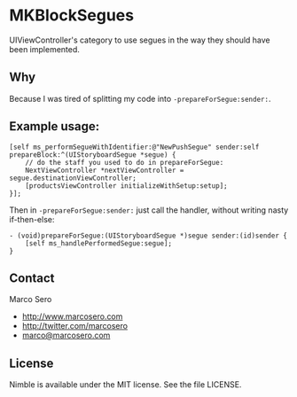 # MKBlockSegues

UIViewController's category to use segues in the way they should have been implemented.

## Why

Because I was tired of splitting my code into `-prepareForSegue:sender:`.

## Example usage:

    [self ms_performSegueWithIdentifier:@"NewPushSegue" sender:self prepareBlock:^(UIStoryboardSegue *segue) {
        // do the staff you used to do in prepareForSegue:
        NextViewController *nextViewController = segue.destinationViewController;
        [productsViewController initializeWithSetup:setup];
    }];

Then in `-prepareForSegue:sender:` just call the handler, without writing nasty if-then-else:

    - (void)prepareForSegue:(UIStoryboardSegue *)segue sender:(id)sender {
        [self ms_handlePerformedSegue:segue];
    }

## Contact

Marco Sero

- http://www.marcosero.com
- http://twitter.com/marcosero 
- marco@marcosero.com

## License

Nimble is available under the MIT license. See the file LICENSE.
